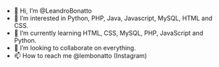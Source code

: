 - 👋 Hi, I’m @LeandroBonatto
- 👀 I’m interested in Python, PHP, Java, Javascript, MySQL, HTML and CSS.
- 🌱 I’m currently learning HTML, CSS, MySQL, PHP, JavaScript and Python.
- 💞️ I’m looking to collaborate on everything.
- 📫 How to reach me @lembonatto (Instagram)

<!---
LeandroBonatto/LeandroBonatto is a ✨ special ✨ repository because its `README.md` (this file) appears on your GitHub profile.
You can click the Preview link to take a look at your changes.
--->
